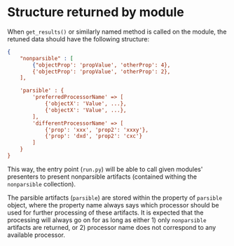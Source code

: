 # Structure returned by module

When `get_results()` or similarly named method is called on the module, the retuned data should have the following structure:

```json
{
    "nonparsible" : [
        {"objectProp': 'propValue', 'otherProp': 4},
        {'objectProp': 'propValue', 'otherProp': 2},
    ],

    'parsible' : {
        'preferredProcessorName' => [
            {'objectX': 'Value', ...},
            {'objectX': 'Value', ...},
        ],
        'differentProcessorName' => [
            {'prop': 'xxx', 'prop2': 'xxxy'},
            {'prop': 'dxd', 'prop2': 'cxc'}
        ]
    }
}
```

This way, the entry point (`run.py`) will be able to call given modules' presenters to present nonparsible artifacts (contained withing the `nonparsible` collection).

The parsible artifacts (`parsible`) are stored within the property of `parsible` object, where the property name always says which processor should be used for further processing of these artifacts. It is expected that the processing will always go on for as long as either 1) only `nonparsible` artifacts are returned, or 2) processor name does not correspond to any available processor.